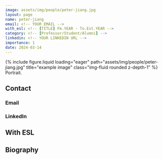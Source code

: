 ```yaml
---
image: assets/img/people/peter-jiang.jpg
layout: page
name: peter-jiang
email: <!-- YOUR EMAIL -->
with_esl: <!-- [TITLE] Fm.YEAR - To.Est.YEAR -->
category: <!-- [Professor/Student/Alumni] -->
linkedin: <!-- YOUR LINKEDIN URL -->
importance: 1
date: 2024-03-14
---
```



<div class="row">
    <div class="col-sm mt-3 mt-md-0">
        {% include figure.liquid loading="eager" path="assets/img/people/peter-jiang.jpg" title="example image" class="img-fluid rounded z-depth-1" %}
    </div>
</div>
<div class="caption">
    Portrait.
</div>
                                 
## Contact

### Email
<!-- COPY FROM ABOVE -->

### LinkedIn
<!-- COPY FROM ABOVE -->

## With ESL
<!-- COPY FROM ABOVE -->

## Biography
<!-- Place your Biography here. -->

